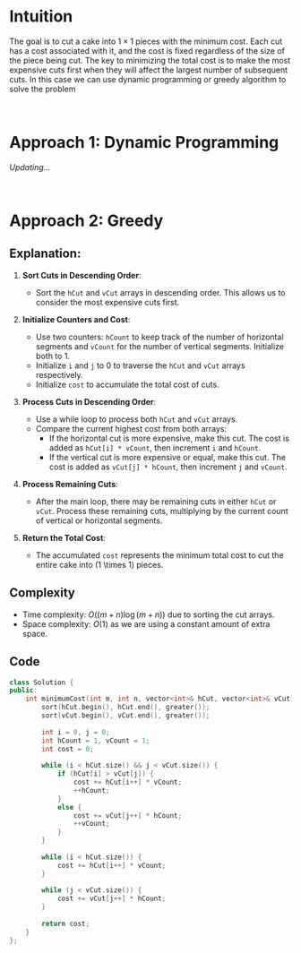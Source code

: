 # Intuition

The goal is to cut a cake into $1 \times 1$ pieces with the minimum cost. Each cut has a cost associated with it, and the cost is fixed regardless of the size of the piece being cut. The key to minimizing the total cost is to make the most expensive cuts first when they will affect the largest number of subsequent cuts. In this case we can use dynamic programming or greedy algorithm to solve the problem

<p>&nbsp;</p>

# Approach 1: Dynamic Programming

*Updating...*

<p>&nbsp;</p>

# Approach 2: Greedy

## Explanation:

1. **Sort Cuts in Descending Order**:
   - Sort the `hCut` and `vCut` arrays in descending order. This allows us to consider the most expensive cuts first.

2. **Initialize Counters and Cost**:
   - Use two counters: `hCount` to keep track of the number of horizontal segments and `vCount` for the number of vertical segments. Initialize both to 1.
   - Initialize `i` and `j` to 0 to traverse the `hCut` and `vCut` arrays respectively.
   - Initialize `cost` to accumulate the total cost of cuts.

3. **Process Cuts in Descending Order**:
   - Use a while loop to process both `hCut` and `vCut` arrays.
   - Compare the current highest cost from both arrays:
     - If the horizontal cut is more expensive, make this cut. The cost is added as `hCut[i] * vCount`, then increment `i` and `hCount`.
     - If the vertical cut is more expensive or equal, make this cut. The cost is added as `vCut[j] * hCount`, then increment `j` and `vCount`.

4. **Process Remaining Cuts**:
   - After the main loop, there may be remaining cuts in either `hCut` or `vCut`. Process these remaining cuts, multiplying by the current count of vertical or horizontal segments.

5. **Return the Total Cost**:
   - The accumulated `cost` represents the minimum total cost to cut the entire cake into \(1 \times 1\) pieces.

## Complexity
- Time complexity: $O((m + n) \log (m + n))$ due to sorting the cut arrays.
- Space complexity: $O(1)$ as we are using a constant amount of extra space.

## Code
```cpp
class Solution {
public:
    int minimumCost(int m, int n, vector<int>& hCut, vector<int>& vCut) {
        sort(hCut.begin(), hCut.end(), greater());
        sort(vCut.begin(), vCut.end(), greater());
        
        int i = 0, j = 0;
        int hCount = 1, vCount = 1;
        int cost = 0;
        
        while (i < hCut.size() && j < vCut.size()) {
            if (hCut[i] > vCut[j]) {
                cost += hCut[i++] * vCount;
                ++hCount;
            }
            else {
                cost += vCut[j++] * hCount;
                ++vCount;
            }
        }
        
        while (i < hCut.size()) {
            cost += hCut[i++] * vCount;
        }
        
        while (j < vCut.size()) {
            cost += vCut[j++] * hCount;
        }
        
        return cost;
    }
};
```